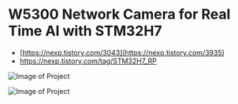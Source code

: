 # W5300 Network Camera for Real Time AI with STM32H7
* [https://nexp.tistory.com/3043](https://nexp.tistory.com/3935)
* https://nexp.tistory.com/tag/STM32H7_RP

![Image of Project](https://img1.daumcdn.net/thumb/R1280x0/?scode=mtistory2&fname=https%3A%2F%2Fblog.kakaocdn.net%2Fdn%2Fb9Bt8R%2FbtsrfitGtZX%2FqTg9WOnWuAkuhNxUyk5Ha0%2Fimg.png)

![Image of Project](https://img1.daumcdn.net/thumb/R1280x0/?scode=mtistory2&fname=https%3A%2F%2Fblog.kakaocdn.net%2Fdn%2FO4ZSy%2Fbtsq2PF9PsU%2F3megpbhzOki7kvHahGCfVK%2Fimg.png)
